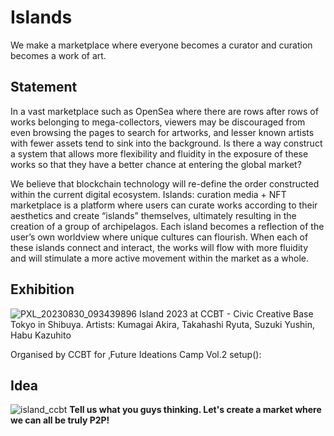 # Islands
We make a marketplace where everyone becomes a curator and curation becomes a work of art.

## Statement
In a vast marketplace such as OpenSea where there are rows after rows of works belonging to mega-collectors, viewers may be discouraged from even browsing the pages to search for artworks, and lesser known artists with fewer assets tend to sink into the background.
Is there a way construct a system that allows more flexibility and fluidity in the exposure of these works so that they have a better chance at entering the global market?

We believe that blockchain technology will re-define the order constructed within the current digital ecosystem. Islands: curation media + NFT marketplace is a platform where users can curate works according to their aesthetics and create “islands” themselves, ultimately resulting in the creation of a group of archipelagos. Each island becomes a reflection of the user’s own worldview where unique cultures can flourish. When each of these islands connect and interact, the works will flow with more fluidity and will stimulate a more active movement within the market as a whole.

## Exhibition
![PXL_20230830_093439896](https://github.com/0xalty/Island/assets/129202655/4d10f2bd-7bb3-4428-934f-6b7bc145f1ec)
Island 2023
at CCBT - Civic Creative Base Tokyo in Shibuya.
Artists: Kumagai Akira, Takahashi Ryuta, Suzuki Yushin, Habu Kazuhito

Organised by CCBT for ‚Future Ideations Camp Vol.2 setup():

## Idea
![island_ccbt](https://github.com/0xalty/Islands/assets/129202655/8b14ffa9-09b6-40ae-a3e7-3e512d8c7f31)
**Tell us what you guys thinking. Let's create a market where we can all be truly P2P!**
